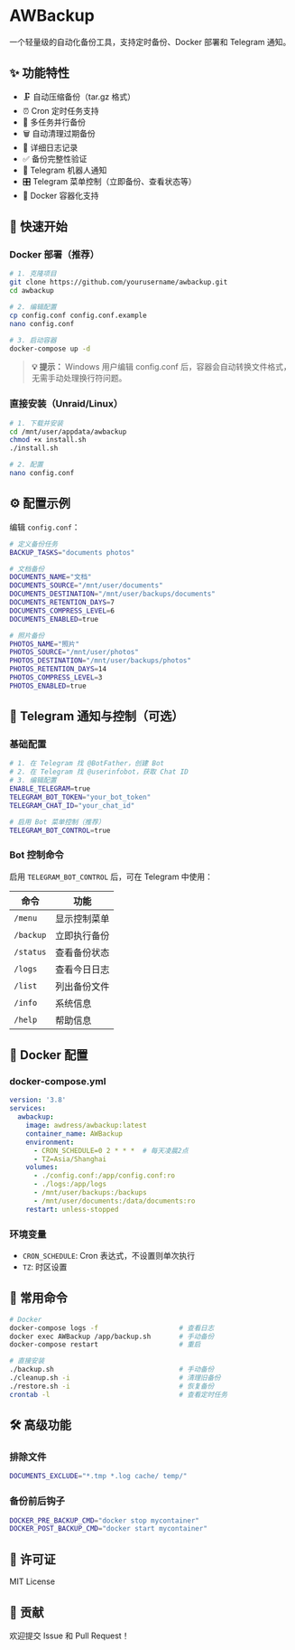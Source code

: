 # AWBackup

一个轻量级的自动化备份工具，支持定时备份、Docker 部署和 Telegram 通知。

## ✨ 功能特性

- 🗜️ 自动压缩备份（tar.gz 格式）
- ⏰ Cron 定时任务支持
- 📁 多任务并行备份
- 🗑️ 自动清理过期备份
- 📝 详细日志记录
- ✅ 备份完整性验证
- 📧 Telegram 机器人通知
- 🎛️ Telegram 菜单控制（立即备份、查看状态等）
- 🐳 Docker 容器化支持

## 🚀 快速开始

### Docker 部署（推荐）

```bash
# 1. 克隆项目
git clone https://github.com/yourusername/awbackup.git
cd awbackup

# 2. 编辑配置
cp config.conf config.conf.example
nano config.conf

# 3. 启动容器
docker-compose up -d
```

> **💡 提示：** Windows 用户编辑 config.conf 后，容器会自动转换文件格式，无需手动处理换行符问题。

### 直接安装（Unraid/Linux）

```bash
# 1. 下载并安装
cd /mnt/user/appdata/awbackup
chmod +x install.sh
./install.sh

# 2. 配置
nano config.conf
```

## ⚙️ 配置示例

编辑 `config.conf`：

```bash
# 定义备份任务
BACKUP_TASKS="documents photos"

# 文档备份
DOCUMENTS_NAME="文档"
DOCUMENTS_SOURCE="/mnt/user/documents"
DOCUMENTS_DESTINATION="/mnt/user/backups/documents"
DOCUMENTS_RETENTION_DAYS=7
DOCUMENTS_COMPRESS_LEVEL=6
DOCUMENTS_ENABLED=true

# 照片备份
PHOTOS_NAME="照片"
PHOTOS_SOURCE="/mnt/user/photos"
PHOTOS_DESTINATION="/mnt/user/backups/photos"
PHOTOS_RETENTION_DAYS=14
PHOTOS_COMPRESS_LEVEL=3
PHOTOS_ENABLED=true
```

## 📱 Telegram 通知与控制（可选）

### 基础配置

```bash
# 1. 在 Telegram 找 @BotFather，创建 Bot
# 2. 在 Telegram 找 @userinfobot，获取 Chat ID
# 3. 编辑配置
ENABLE_TELEGRAM=true
TELEGRAM_BOT_TOKEN="your_bot_token"
TELEGRAM_CHAT_ID="your_chat_id"

# 启用 Bot 菜单控制（推荐）
TELEGRAM_BOT_CONTROL=true
```

### Bot 控制命令

启用 `TELEGRAM_BOT_CONTROL` 后，可在 Telegram 中使用：

| 命令 | 功能 |
|------|------|
| `/menu` | 显示控制菜单 |
| `/backup` | 立即执行备份 |
| `/status` | 查看备份状态 |
| `/logs` | 查看今日日志 |
| `/list` | 列出备份文件 |
| `/info` | 系统信息 |
| `/help` | 帮助信息 |

## 🐳 Docker 配置

### docker-compose.yml

```yaml
version: '3.8'
services:
  awbackup:
    image: awdress/awbackup:latest
    container_name: AWBackup
    environment:
      - CRON_SCHEDULE=0 2 * * *  # 每天凌晨2点
      - TZ=Asia/Shanghai
    volumes:
      - ./config.conf:/app/config.conf:ro
      - ./logs:/app/logs
      - /mnt/user/backups:/backups
      - /mnt/user/documents:/data/documents:ro
    restart: unless-stopped
```

### 环境变量

- `CRON_SCHEDULE`: Cron 表达式，不设置则单次执行
- `TZ`: 时区设置

## 🔧 常用命令

```bash
# Docker
docker-compose logs -f                    # 查看日志
docker exec AWBackup /app/backup.sh       # 手动备份
docker-compose restart                    # 重启

# 直接安装
./backup.sh                               # 手动备份
./cleanup.sh -i                           # 清理旧备份
./restore.sh -i                           # 恢复备份
crontab -l                                # 查看定时任务
```

## 🛠️ 高级功能

### 排除文件

```bash
DOCUMENTS_EXCLUDE="*.tmp *.log cache/ temp/"
```

### 备份前后钩子

```bash
DOCKER_PRE_BACKUP_CMD="docker stop mycontainer"
DOCKER_POST_BACKUP_CMD="docker start mycontainer"
```

## 📝 许可证

MIT License

## 🤝 贡献

欢迎提交 Issue 和 Pull Request！
